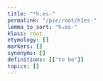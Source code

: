 ```yaml
---
title: "*h₁es-"
permalink: "/pie/root/h1es-"
lemma_to_sort: "h₁es-"
klass: root
etymology: []
markers: []
synonyms: []
definitions: [["to be"]]
topics: []
---
```

